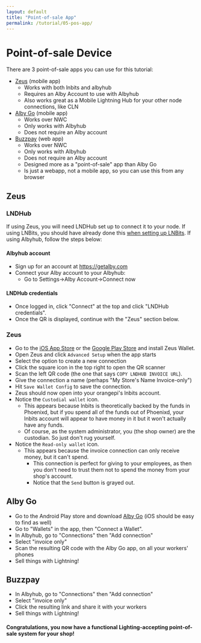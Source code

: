 ```yaml
---
layout: default
title: "Point-of-sale App"
permalink: /tutorial/05-pos-app/
---
```


# Point-of-sale Device

There are 3 point-of-sale apps you can use for this tutorial:

- [Zeus](#zeus) (mobile app)
  - Works with both lnbits and albyhub
  - Requires an Alby Account to use with Albyhub
  - Also works great as a Mobile Lightning Hub for your other node connections, like CLN
- [Alby Go](#alby-go) (mobile app)
  - Works over NWC
  - Only works with Albyhub
  - Does not require an Alby account
- [Buzzpay](#buzzpay) (web app)
  - Works over NWC
  - Only works with Albyhub
  - Does not require an Alby account
  - Designed more as a "point-of-sale" app than Alby Go
  - Is just a webapp, not a mobile app, so you can use this from any browser

## Zeus
### LNDHub
If using Zeus, you will need LNDHub set up to connect it to your node. If using LNBits, you should have already done this [when setting up LNBits](04-hub#lndhub). If using Albyhub, follow the steps below:

#### Albyhub account
- Sign up for an account at https://getalby.com
- Connect your Alby account to your Albyhub:
  - Go to Settings->Alby Account->Connect now

#### LNDHub credentials
- Once logged in, click "Connect" at the top and click "LNDHub credentials".
- Once the QR is displayed, continue with the "Zeus" section below.

### Zeus
- Go to the [iOS App Store](https://apps.apple.com/us/app/zeus-wallet/id1456038895) or the [Google Play Store](https://play.google.com/store/apps/details?id=app.zeusln.zeus&hl=en&pli=1) and install Zeus Wallet.
- Open Zeus and click `Advanced Setup` when the app starts
- Select the option to create a new connection
- Click the square icon in the top right to open the QR scanner
- Scan the left QR code (the one that says `COPY LNDHUB INVOICE URL`).
- Give the connection a name (perhaps "My Store's Name Invoice-only")
- Hit `Save Wallet Config` to save the connection.
- Zeus should now open into your orangepi's lnbits account.
- Notice the `Custodial wallet` icon.
  - This appears because lnbits is theoretically backed by the funds in Phoenixd, but if you spend all of the funds out of Phoenixd, your lnbits account will appear to have money in it but it won't actually have any funds.
  - Of course, as the system administrator, you (the shop owner) are the custodian. So just don't rug yourself.
- Notice the `Read-only wallet` icon.
  - This appears because the invoice connection can only receive money, but it can't spend.
    - This connection is perfect for giving to your employees, as then you don't need to trust them not to spend the money from your shop's account.
    - Notice that the `Send` button is grayed out.

## Alby Go
- Go to the Android Play store and download [Alby Go](https://play.google.com/store/apps/details?id=com.getalby.mobile) (iOS should be easy to find as well)
- Go to "Wallets" in the app, then "Connect a Wallet".
- In Albyhub, go to "Connections" then "Add connection"
- Select "invoice only"
- Scan the resulting QR code with the Alby Go app, on all your workers' phones
- Sell things with Lightning!

## Buzzpay
- In Albyhub, go to "Connections" then "Add connection"
- Select "invoice only"
- Click the resulting link and share it with your workers
- Sell things with Lightning!

#### Congratulations, you now have a functional Lighting-accepting point-of-sale system for your shop!
